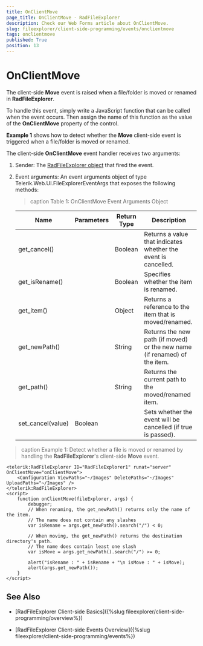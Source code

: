 ```yaml
---
title: OnClientMove
page_title: OnClientMove - RadFileExplorer
description: Check our Web Forms article about OnClientMove.
slug: fileexplorer/client-side-programming/events/onclientmove
tags: onclientmove
published: True
position: 13
---
```


# OnClientMove

The client-side **Move** event is raised when a file/folder is moved or renamed in **RadFileExplorer**.

To handle this event, simply write a JavaScript function that can be called when the event occurs. Then assign the name of this function as the value of the **OnClientMove** property of the control.

**Example 1** shows how to detect whether the **Move** client-side event is triggered when a file/folder is moved or renamed. 

The client-side **OnClientMove** event handler receives two arguments:

1. Sender: The [RadFileExplorer object](https://docs.telerik.com/devtools/aspnet-ajax/api/client/Telerik.Web.UI.RadFileExplorer) that fired the event.

1. Event arguments: An event arguments object of type Telerik.Web.UI.FileExplorerEventArgs that exposes the following methods:

	>caption Table 1: OnClientMove Event Arguments Object

	|  **Name**  |  **Parameters**  |  **Return Type**  |  **Description**  |
	| ------ | ------ | ------ | ------ |
	|get_cancel()||Boolean|Returns a value that indicates whether the event is cancelled.|
	|get_isRename()||Boolean|Specifies whether the item is renamed.|
	|get_item()||Object|Returns a reference to the item that is moved/renamed.|
	|get_newPath()||String|Returns the new path (if moved) or the new name (if renamed) of the item.|
	|get_path()||String|Returns the current path to the moved/renamed item.|
	|set_cancel(value)|Boolean||Sets whether the event will be cancelled (if true is passed).|

>caption Example 1: Detect whether a file is moved or renamed by handling the **RadFileExplorer**'s client-side **Move** event.

````ASP.NET
<telerik:RadFileExplorer ID="RadFileExplorer1" runat="server"  OnClientMove="onClientMove">
    <Configuration ViewPaths="~/Images" DeletePaths="~/Images" UploadPaths="~/Images" />
</telerik:RadFileExplorer>
<script>
    function onClientMove(fileExplorer, args) {
        debugger;
        // When renaming, the get_newPath() returns only the name of the item. 
        // The name does not contain any slashes 
        var isRename = args.get_newPath().search("/") < 0;

        // When moving, the get_newPath() returns the destination directory's path. 
        // The name does contain least one slash 
        var isMove = args.get_newPath().search("/") >= 0;

        alert("isRename : " + isRename + "\n isMove : " + isMove);
        alert(args.get_newPath());
    }
</script>
````


## See Also

 * [RadFileExplorer Client-side Basics]({%slug fileexplorer/client-side-programming/overview%})

 * [RadFileExplorer Client-side Events Overview]({%slug fileexplorer/client-side-programming/events%})
